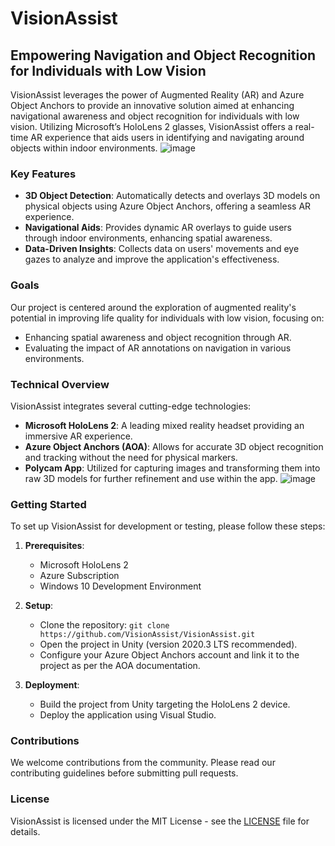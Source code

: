 # VisionAssist

## Empowering Navigation and Object Recognition for Individuals with Low Vision

VisionAssist leverages the power of Augmented Reality (AR) and Azure Object Anchors to provide an innovative solution aimed at enhancing navigational awareness and object recognition for individuals with low vision. Utilizing Microsoft’s HoloLens 2 glasses, VisionAssist offers a real-time AR experience that aids users in identifying and navigating around objects within indoor environments.
![image](https://github.com/muhammadha04/VisionAssist_3D/assets/103769302/a1e222a7-2b30-4c66-b662-f35559ef8d5f)

### Key Features

- **3D Object Detection**: Automatically detects and overlays 3D models on physical objects using Azure Object Anchors, offering a seamless AR experience.
- **Navigational Aids**: Provides dynamic AR overlays to guide users through indoor environments, enhancing spatial awareness.
- **Data-Driven Insights**: Collects data on users' movements and eye gazes to analyze and improve the application's effectiveness.

### Goals

Our project is centered around the exploration of augmented reality's potential in improving life quality for individuals with low vision, focusing on:

- Enhancing spatial awareness and object recognition through AR.
- Evaluating the impact of AR annotations on navigation in various environments.

### Technical Overview

VisionAssist integrates several cutting-edge technologies:

- **Microsoft HoloLens 2**: A leading mixed reality headset providing an immersive AR experience.
- **Azure Object Anchors (AOA)**: Allows for accurate 3D object recognition and tracking without the need for physical markers.
- **Polycam App**: Utilized for capturing images and transforming them into raw 3D models for further refinement and use within the app.
![image](https://github.com/muhammadha04/VisionAssist_3D/assets/103769302/fba135ee-bdf0-41bc-ba72-26defad3105f)

### Getting Started

To set up VisionAssist for development or testing, please follow these steps:

1. **Prerequisites**:
   - Microsoft HoloLens 2
   - Azure Subscription
   - Windows 10 Development Environment

2. **Setup**:
   - Clone the repository: `git clone https://github.com/VisionAssist/VisionAssist.git`
   - Open the project in Unity (version 2020.3 LTS recommended).
   - Configure your Azure Object Anchors account and link it to the project as per the AOA documentation.

3. **Deployment**:
   - Build the project from Unity targeting the HoloLens 2 device.
   - Deploy the application using Visual Studio.

### Contributions

We welcome contributions from the community. Please read our contributing guidelines before submitting pull requests.

### License

VisionAssist is licensed under the MIT License - see the [LICENSE](LICENSE) file for details.
